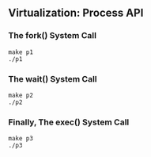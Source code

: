 ## Virtualization: Process API

### The fork() System Call
```
make p1
./p1
```

### The wait() System Call
```
make p2
./p2
```

### Finally, The exec() System Call
```
make p3
./p3
```
